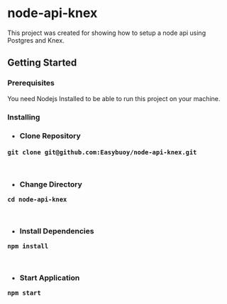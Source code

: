 # node-api-knex
This project was created for showing how to setup a node api using Postgres and Knex.

## Getting Started

<h3>Prerequisites</h3>
You need Nodejs Installed to be able to run this project on your machine.

<h3>Installing<h3>
<ul><li>Clone Repository</li></ul>
<pre><code>git clone git@github.com:Easybuoy/node-api-knex.git</code> </pre>
<br>

<ul><li>Change Directory</li></ul>
<pre><code>cd node-api-knex</code></pre>
<br>

<ul><li>Install Dependencies</li></ul>
<pre><code>npm install</code></pre>
<br>

<ul><li>Start Application</li></ul>
<pre><code>npm start</code></pre>
<br>